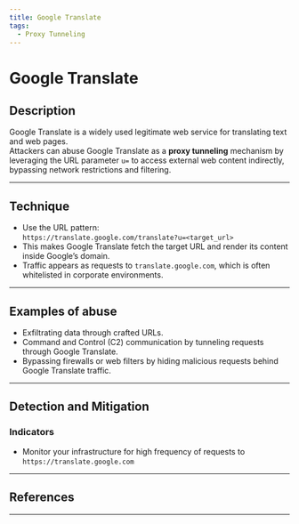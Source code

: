 ```yaml
---
title: Google Translate
tags:
  - Proxy Tunneling
---
```


# Google Translate

## Description

Google Translate is a widely used legitimate web service for translating text and web pages.  
Attackers can abuse Google Translate as a **proxy tunneling** mechanism by leveraging the URL parameter `u=` to access external web content indirectly, bypassing network restrictions and filtering.

---

## Technique

- Use the URL pattern:  
  `https://translate.google.com/translate?u=<target_url>`
- This makes Google Translate fetch the target URL and render its content inside Google’s domain.
- Traffic appears as requests to `translate.google.com`, which is often whitelisted in corporate environments.

---

## Examples of abuse

- Exfiltrating data through crafted URLs.
- Command and Control (C2) communication by tunneling requests through Google Translate.
- Bypassing firewalls or web filters by hiding malicious requests behind Google Translate traffic.

---

## Detection and Mitigation

### Indicators

- Monitor your infrastructure for high frequency of requests to `https://translate.google.com`

---

## References

---